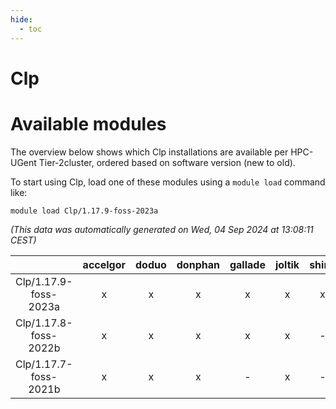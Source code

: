 ```yaml
---
hide:
  - toc
---
```


Clp
===

# Available modules


The overview below shows which Clp installations are available per HPC-UGent Tier-2cluster, ordered based on software version (new to old).

To start using Clp, load one of these modules using a `module load` command like:

```shell
module load Clp/1.17.9-foss-2023a
```

*(This data was automatically generated on Wed, 04 Sep 2024 at 13:08:11 CEST)*  

| |accelgor|doduo|donphan|gallade|joltik|shinx|skitty|
| :---: | :---: | :---: | :---: | :---: | :---: | :---: | :---: |
|Clp/1.17.9-foss-2023a|x|x|x|x|x|x|x|
|Clp/1.17.8-foss-2022b|x|x|x|x|x|-|x|
|Clp/1.17.7-foss-2021b|x|x|x|-|x|-|x|
